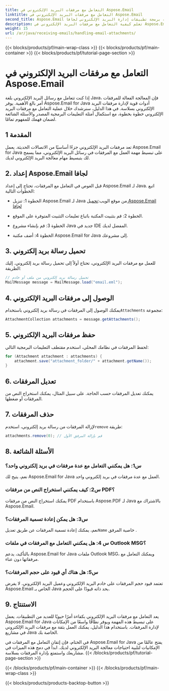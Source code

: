 ```yaml
---
title: التعامل مع مرفقات البريد الإلكتروني في Aspose.Email
linktitle: التعامل مع مرفقات البريد الإلكتروني في Aspose.Email
second_title: Aspose.Email واجهة برمجة تطبيقات إدارة البريد الإلكتروني لجافا
description: تعلم كيفية التعامل مع مرفقات البريد الإلكتروني في Aspose.Email لـ Java. دليل خطوة بخطوة مع التعليمات البرمجية المصدر والأسئلة الشائعة لإدارة مرفقات البريد الإلكتروني بكفاءة.
weight: 15
url: /ar/java/receiving-emails/handling-email-attachments/
---
```


{{< blocks/products/pf/main-wrap-class >}}
{{< blocks/products/pf/main-container >}}
{{< blocks/products/pf/tutorial-page-section >}}

# التعامل مع مرفقات البريد الإلكتروني في Aspose.Email


إذا كنت تتعامل مع رسائل البريد الإلكتروني بلغة Java، فإن المعالجة الفعالة للمرفقات أمر بالغ الأهمية. يوفر Aspose.Email for Java أدوات قوية لإدارة مرفقات البريد الإلكتروني بسلاسة. في هذا الدليل، سنرشدك خلال عملية التعامل مع مرفقات البريد الإلكتروني خطوة بخطوة، مع استكمال أمثلة التعليمات البرمجية المصدر والأسئلة الشائعة لضمان فهمك للمفهوم تمامًا.

## 1 المقدمة

تعد مرفقات البريد الإلكتروني جزءًا أساسيًا من الاتصالات الحديثة. يعمل Aspose.Email for Java على تبسيط مهمة العمل مع المرفقات في رسائل البريد الإلكتروني، مما يسمح لك بتبسيط مهام معالجة البريد الإلكتروني لديك.

## 2. إعداد Aspose.Email لجافا

قبل الغوص في التعامل مع المرفقات، تحتاج إلى إعداد Aspose.Email لـ Java. اتبع الخطوات التالية:

-  الخطوة 1: تنزيل Aspose.Email لـ Java من موقع الويب:[تحميل Aspose.Email لجافا](https://releases.aspose.com/email/java/)

- الخطوة 2: قم بتثبيت المكتبة باتباع تعليمات التثبيت المتوفرة على الموقع.

- الخطوة 3: قم بإنشاء مشروع Java جديد في IDE المفضل لديك.

- الخطوة 4: أضف مكتبة Aspose.Email for Java إلى مشروعك.

## 3. تحميل رسالة بريد إلكتروني

للعمل مع مرفقات البريد الإلكتروني، تحتاج أولاً إلى تحميل رسالة بريد إلكتروني. إليك الطريقة:

```java
// تحميل رسالة بريد إلكتروني من ملف أو خادم
MailMessage message = MailMessage.load("email.eml");
```

## 4. الوصول إلى مرفقات البريد الإلكتروني

 يمكنك الوصول إلى المرفقات في رسالة بريد إلكتروني باستخدام`Attachments` مجموعة:

```java
AttachmentCollection attachments = message.getAttachments();
```

## 5. حفظ مرفقات البريد الإلكتروني

لحفظ المرفقات في نظامك المحلي، استخدم مقتطف التعليمات البرمجية التالي:

```java
for (Attachment attachment : attachments) {
    attachment.save("attachment_folder/" + attachment.getName());
}
```

## 6. تعديل المرفقات

يمكنك تعديل المرفقات حسب الحاجة. على سبيل المثال، يمكنك استخراج النص من المرفقات أو ضغطها.

## 7. حذف المرفقات

 لإزالة المرفقات من رسالة بريد إلكتروني، استخدم`remove` طريقة:

```java
attachments.remove(0); // قم بإزالة المرفق الأول
```

## 8. الأسئلة الشائعة

### س1: هل يمكنني التعامل مع عدة مرفقات في بريد إلكتروني واحد؟

نعم، يتيح لك Aspose.Email for Java العمل مع عدة مرفقات في بريد إلكتروني واحد.

### س2: كيف يمكنني استخراج النص من مرفقات PDF؟

يمكنك استخراج النص من مرفقات PDF باستخدام Aspose.PDF لـ Java بالاشتراك مع Aspose.Email.

### س3: هل يمكن إعادة تسمية المرفقات؟

 نعم، يمكنك إعادة تسمية المرفقات عن طريق تعديل`Name` خاصية المرفق .

### س 4: هل يمكنني التعامل مع المرفقات في ملفات Outlook MSG؟

بالتأكيد، يدعم Aspose.Email for Java ملفات Outlook MSG، ويمكنك التعامل مع مرفقاتها دون عناء.

### س5: هل هناك أي قيود على حجم المرفقات؟

تعتمد قيود حجم المرفقات على خادم البريد الإلكتروني وعميل البريد الإلكتروني. لا يفرض Aspose.Email الخاص بـ Java بحد ذاته قيودًا على الحجم.

## 9. الاستنتاج

يعد التعامل مع مرفقات البريد الإلكتروني بكفاءة أمرًا حيويًا للعديد من التطبيقات. يعمل Aspose.Email for Java على تبسيط هذه المهمة ويوفر نطاقًا واسعًا من الإمكانات لإدارة المرفقات. باستخدام هذا الدليل، يمكنك العمل بثقة مع مرفقات البريد الإلكتروني في مشاريع Java الخاصة بك.

في الختام، فإن إتقان التعامل مع المرفقات في Aspose.Email for Java يفتح عالمًا من الإمكانيات لتلبية احتياجات معالجة البريد الإلكتروني لديك. ابدأ في دمج هذه الميزات في مشاريعك واستمتع بإدارة المرفقات بسلاسة.
{{< /blocks/products/pf/tutorial-page-section >}}

{{< /blocks/products/pf/main-container >}}
{{< /blocks/products/pf/main-wrap-class >}}

{{< blocks/products/products-backtop-button >}}
